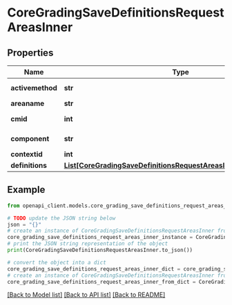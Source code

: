 # CoreGradingSaveDefinitionsRequestAreasInner


## Properties

Name | Type | Description | Notes
------------ | ------------- | ------------- | -------------
**activemethod** | **str** | active method | [optional] 
**areaname** | **str** | area name | [optional] 
**cmid** | **int** | course module id | [optional] 
**component** | **str** | component name | [optional] 
**contextid** | **int** | context id | [optional] 
**definitions** | [**List[CoreGradingSaveDefinitionsRequestAreasInnerDefinitionsInner]**](CoreGradingSaveDefinitionsRequestAreasInnerDefinitionsInner.md) |  | [optional] 

## Example

```python
from openapi_client.models.core_grading_save_definitions_request_areas_inner import CoreGradingSaveDefinitionsRequestAreasInner

# TODO update the JSON string below
json = "{}"
# create an instance of CoreGradingSaveDefinitionsRequestAreasInner from a JSON string
core_grading_save_definitions_request_areas_inner_instance = CoreGradingSaveDefinitionsRequestAreasInner.from_json(json)
# print the JSON string representation of the object
print(CoreGradingSaveDefinitionsRequestAreasInner.to_json())

# convert the object into a dict
core_grading_save_definitions_request_areas_inner_dict = core_grading_save_definitions_request_areas_inner_instance.to_dict()
# create an instance of CoreGradingSaveDefinitionsRequestAreasInner from a dict
core_grading_save_definitions_request_areas_inner_from_dict = CoreGradingSaveDefinitionsRequestAreasInner.from_dict(core_grading_save_definitions_request_areas_inner_dict)
```
[[Back to Model list]](../README.md#documentation-for-models) [[Back to API list]](../README.md#documentation-for-api-endpoints) [[Back to README]](../README.md)


